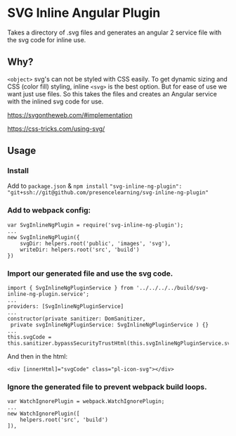 # SVG Inline Angular Plugin

Takes a directory of .svg files and generates an angular 2 service file with the svg code for inline use.


## Why?

`<object>` svg's can not be styled with CSS easily.
To get dynamic sizing and CSS (color fill) styling, inline `<svg>` is the best option.
But for ease of use we want just use files.
So this takes the files and creates an Angular service with the inlined svg code for use.

https://svgontheweb.com/#implementation

https://css-tricks.com/using-svg/


## Usage


### Install

Add to `package.json` & `npm install`
`"svg-inline-ng-plugin": "git+ssh://git@github.com/presencelearning/svg-inline-ng-plugin"`

### Add to webpack config:

```
var SvgInlineNgPlugin = require('svg-inline-ng-plugin');
...
new SvgInlineNgPlugin({
    svgDir: helpers.root('public', 'images', 'svg'),
    writeDir: helpers.root('src', 'build')
})
```


### Import our generated file and use the svg code.

```
import { SvgInlineNgPluginService } from '../../../../build/svg-inline-ng-plugin.service';
...
providers: [SvgInlineNgPluginService]
...
constructor(private sanitizer: DomSanitizer,
 private svgInlineNgPluginService: SvgInlineNgPluginService ) {}
...
this.svgCode = this.sanitizer.bypassSecurityTrustHtml(this.svgInlineNgPluginService.svgs[this.svg].html);
```

And then in the html:
```
<div [innerHtml]="svgCode" class="pl-icon-svg"></div>
```


### Ignore the generated file to prevent webpack build loops.

```
var WatchIgnorePlugin = webpack.WatchIgnorePlugin;
...
new WatchIgnorePlugin([
    helpers.root('src', 'build')
]),
```

